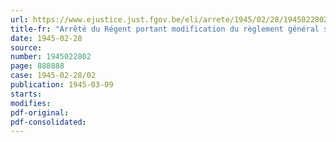 ```yaml
---
url: https://www.ejustice.just.fgov.be/eli/arrete/1945/02/28/1945022802/justel
title-fr: "Arrêté du Régent portant modification du règlement général sur la police du roulage et de la circulation"
date: 1945-02-28
source:
number: 1945022802
page: 888888
case: 1945-02-28/02
publication: 1945-03-09
starts:
modifies:
pdf-original:
pdf-consolidated:
---
```


